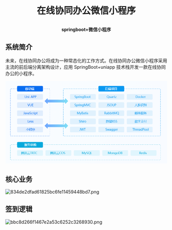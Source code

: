 <h1 align="center" style="margin: 30px 0 30px; font-weight: bold;">在线协同办公微信小程序</h1>
<h4 align="center">springboot+微信小程序</h4>

## 系统简介

未来，在线协同办公将成为一种常态化的工作方式。在线协同办公微信小程序采用主流的前后端分离架构设计，应用 SpringBoot+uniapp 技术栈开发一款在线协同办公的小程序。

![img.png](img.png)

## 核心业务
![834de2dfad61825bc6fe11459448bd7.png](..%2F..%2FDocuments%2FWeChat%20Files%2Fwxid_5uwwu5bb8mw822%2FFileStorage%2FTemp%2F834de2dfad61825bc6fe11459448bd7.png)

## 签到逻辑
![bbc8d266f1467e2a53c6252c3268930.png](..%2F..%2FDocuments%2FWeChat%20Files%2Fwxid_5uwwu5bb8mw822%2FFileStorage%2FTemp%2Fbbc8d266f1467e2a53c6252c3268930.png)



